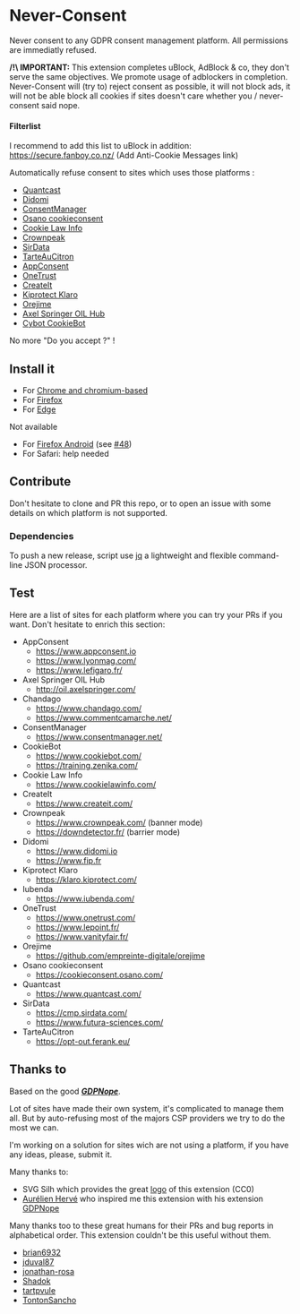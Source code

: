 # Never-Consent
Never consent to any GDPR consent management platform. All permissions are immediatly refused.

**/!\ IMPORTANT:** This extension completes uBlock, AdBlock & co, they don't serve the same objectives. We promote usage of adblockers in completion. Never-Consent will (try to) reject consent as possible, it will not block ads, it will not be able block all cookies if sites doesn't care whether you / never-consent said nope.

#### Filterlist
I recommend to add this list to uBlock in addition: https://secure.fanboy.co.nz/ (Add Anti-Cookie Messages link)

Automatically refuse consent to sites which uses those platforms :
- [Quantcast](https://www.quantcast.com/)
- [Didomi](https://www.didomi.io)
- [ConsentManager](https://www.consentmanager.net/)
- [Osano cookieconsent](https://cookieconsent.osano.com/)
- [Cookie Law Info](https://www.cookielawinfo.com/)
- [Crownpeak](https://www.crownpeak.com/)
- [SirData](https://cmp.sirdata.com/)
- [TarteAuCitron](https://opt-out.ferank.eu/)
- [AppConsent](https://www.appconsent.io)
- [OneTrust](https://www.onetrust.com/)
- [CreateIt](https://www.createit.com/)
- [Kiprotect Klaro](https://klaro.kiprotect.com/)
- [Orejime](https://github.com/empreinte-digitale/orejime)
- [Axel Springer OIL Hub](http://oil.axelspringer.com/)
- [Cybot CookieBot](https://www.cookiebot.com/)

No more "Do you accept ?" !

## Install it

- For [Chrome and chromium-based](https://chrome.google.com/webstore/detail/never-consent/pgahndjfiejekcbidhejmpplgdhejdpb)
- For [Firefox](https://addons.mozilla.org/firefox/addon/never-consent/)
- For [Edge](https://chrome.google.com/webstore/detail/never-consent/pgahndjfiejekcbidhejmpplgdhejdpb)

Not available
- For [Firefox Android](https://addons.mozilla.org/android/addon/never-consent/) (see [#48](https://github.com/MathRobin/Never-Consent/issues/48))
- For Safari: help needed

## Contribute

Don't hesitate to clone and PR this repo, or to open an issue with some details on which platform is not supported.

### Dependencies
To push a new release, script use [jq](https://stedolan.github.io/jq/download/) a lightweight and flexible command-line JSON processor.

## Test
Here are a list of sites for each platform where you can try your PRs if you want. Don't hesitate to enrich this section:

- AppConsent
  - https://www.appconsent.io
  - https://www.lyonmag.com/
  - https://www.lefigaro.fr/
- Axel Springer OIL Hub
  - http://oil.axelspringer.com/
- Chandago
  - https://www.chandago.com/
  - https://www.commentcamarche.net/
- ConsentManager
  - https://www.consentmanager.net/
- CookieBot
  - https://www.cookiebot.com/
  - https://training.zenika.com/
- Cookie Law Info
  - https://www.cookielawinfo.com/
- CreateIt
  - https://www.createit.com/
- Crownpeak
  - https://www.crownpeak.com/ (banner mode)
  - https://downdetector.fr/ (barrier mode)
- Didomi
  - https://www.didomi.io
  - https://www.fip.fr
- Kiprotect Klaro
  - https://klaro.kiprotect.com/
- Iubenda
  - https://www.iubenda.com/
- OneTrust
  - https://www.onetrust.com/
  - https://www.lepoint.fr/
  - https://www.vanityfair.fr/
- Orejime
  - https://github.com/empreinte-digitale/orejime
- Osano cookieconsent
  - https://cookieconsent.osano.com/
- Quantcast
  - https://www.quantcast.com/
- SirData
  - https://cmp.sirdata.com/
  - https://www.futura-sciences.com/
- TarteAuCitron
  - https://opt-out.ferank.eu/

## Thanks to

Based on the good ***[GDPNope](https://chrome.google.com/webstore/detail/gdpnope/kaobbaeanleebomkmkleekoeefldjcpi?hl=es)***.

Lot of sites have made their own system, it's complicated to manage them all. But by auto-refusing most of the majors CSP providers we try to do the most we can. 

I'm working on a solution for sites wich are not using a platform, if you have any ideas, please, submit it. 

Many thanks to:
- SVG Silh which provides the great [logo](https://svgsilh.com/image/1299163.html) of this extension (CC0)
- [Aurélien Hervé](https://aurelien-herve.com/) who inspired me this extension with his extension [GDPNope](https://chrome.google.com/webstore/detail/gdpnope/kaobbaeanleebomkmkleekoeefldjcpi?hl=es)

Many thanks too to these great humans for their PRs and bug reports in alphabetical order. This extension couldn't be this useful without them.
- [brian6932](https://github.com/brian6932)
- [jduval87](https://github.com/jduval87)
- [jonathan-rosa](https://github.com/jonathan-rosa)
- [Shadok](https://github.com/Shadok)
- [tartpvule](https://github.com/tartpvule)
- [TontonSancho](https://github.com/TontonSancho)
